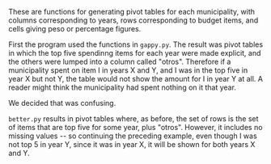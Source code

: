 These are functions for generating pivot tables for each municipality,
with columns corresponding to years,
rows corresponding to budget items,
and cells giving peso or percentage figures.

First the program used the functions in `gappy.py`.
The result was pivot tables in which the top five spendinng items for each year were made explicit,
and the others were lumped into a column called "otros".
Therefore if a municipality spent on item I in years X and Y,
and I was in the top five in year X but not Y,
the table would not show the amount for I in year Y at all.
A reader might think the municipality had spent nothing on it that year.

We decided that was confusing.

`better.py` results in pivot tables where, as before, the set of rows is the set of items that are top five for some year, plus "otros". However, it includes no missing values -- so continuing the preceding example, even though I was not top 5 in year Y, since it was in year X, it will be shown for both years X and Y.


